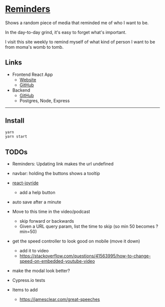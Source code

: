 # [Reminders](https://fullchee-reminders.netlify.app/)

Shows a random piece of media that reminded me of who I want to be.

In the day-to-day grind, it's easy to forget what's important.

I visit this site weekly to remind myself of what kind of person I want to be from moma's womb to tomb.

## Links

- Frontend React App
  - [Website](https://fullchee-values.netlify.com/)
  - [GitHub](https://github.com/Fullchee/values-client)
- Backend
  - [GitHub](https://github.com/Fullchee/reminders-backend)
  - Postgres, Node, Express

---

## Install

```bash
yarn
yarn start
```

## TODOs
- Reminders: Updating link makes the url undefined
- navbar: holding the buttons shows a tooltip
- [react-joyride](https://github.com/gilbarbara/react-joyride)
  - add a help button
- auto save after a minute
- Move to this time in the video/podcast
  - skip forward or backwards
  - Given a URL query param, list the time to skip (so min 50 becomes ?min=50)
- get the speed controller to look good on mobile (move it down)
  - add it to video
  - https://stackoverflow.com/questions/41563995/how-to-change-speed-on-embedded-youtube-video
- make the modal look better?
- Cypress.io tests

- Items to add
  - https://jamesclear.com/great-speeches